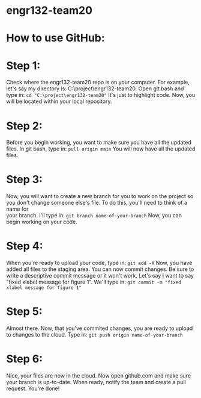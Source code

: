 # engr132-team20
# How to use GitHub:
# Step 1:
   Check where the engr132-team20 repo is on your computer. For example, let's say my directory is: C:\project\engr132-team20. Open git bash and type in: 
   `cd "C:\project\engr132-team20"`
   It's just to highlight code. Now, you will be located within your local repository.
# Step 2:
   Before you begin working, you want to make sure you have all the updated files. In git bash, type in:
   `pull origin main`
   You will now have all the updated files.
# Step 3: 
   Now, you will want to create a new branch for you to work on the project so you don't change someone else's file. To do this, you'll need to think of a name for     
   your branch.  I'll type in: 
   `git branch name-of-your-branch`
   Now, you can begin working on your code.
# Step 4:
   When you're ready to upload your code, type in:
   `git add -A`
   Now, you have added all files to the staging area. You can now commit changes. Be sure to write a descriptive commit message or it won't work. Let's say I want 
   to say "fixed xlabel message for figure 1". We'll type in:
   `git commit -m "fixed xlabel message for figure 1"`
# Step 5:
   Almost there. Now, that you've commited changes, you are ready to upload to changes to the cloud. Type in:
   `git push origin name-of-your-branch`
# Step 6:
   Nice, your files are now in the cloud. Now open github.com and make sure your branch is up-to-date. When ready, notify the team and create a pull request. 
   You're done!
